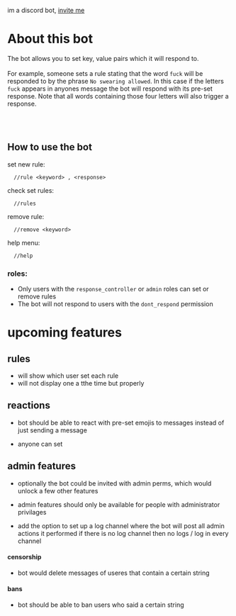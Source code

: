 im a discord bot,
[invite me](https://discord.com/api/oauth2/authorize?client_id=801377096772747327&permissions=523328&scope=bot)





About this bot
==============
The bot allows you to set key, value pairs which it will respond to.
<br />
<br />
For example, someone sets a rule stating that the word `fuck` will be responded to by the phrase `No swearing allowed`. In this case if the letters `fuck` appears in anyones message the bot will respond with its pre-set response. Note that all words containing those four letters will also trigger a response.

<br />
<br />

How to use the bot
------------------

set new rule:
```
  //rule <keyword> , <response>
```

check set rules:
```
  //rules
```

remove rule:
```
  //remove <keyword>
```

help menu:
```
  //help
```


### roles:
* Only users with the `response_controller` or `admin` roles can set or remove rules
* The bot will not respond to users with the `dont_respond` permission






























upcoming features
=================
## rules
* will show which user set each rule
* will not display one a tthe time but properly

## reactions
* bot should be able to react with pre-set emojis to messages
    instead of just sending a message

* anyone can set






## admin features
* optionally the bot could be invited with admin perms, which would unlock a few other features

* admin features should only be available for people with administrator privilages

* add the option to set up a log channel where the bot will post all admin actions it performed
    if there is no log channel then no logs / log in every channel

#### censorship

* bot would delete messages of useres that contain a certain string


#### bans

* bot should be able to ban users who said a certain string



